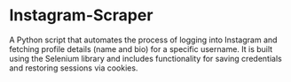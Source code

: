# Instagram-Scraper
A Python script that automates the process of logging into Instagram and fetching profile details (name and bio) for a specific username. It is built using the Selenium library and includes functionality for saving credentials and restoring sessions via cookies.
